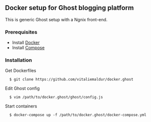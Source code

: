 ## Docker setup for Ghost blogging platform
This is generic Ghost setup with a Ngnix front-end.

### Prerequisites

- Install [Docker](https://docs.docker.com/installation/)
- Install [Compose](https://docs.docker.com/compose/install/)

### Installation
Get Dockerfiles

      $ git clone https://github.com/vitaliemaldur/docker.ghost

Edit Ghost config

      $ vim /path/to/docker.ghost/ghost/config.js
      
Start containers

      $ docker-compose up -f /path/to/docker.ghost/docker-compose.yml
